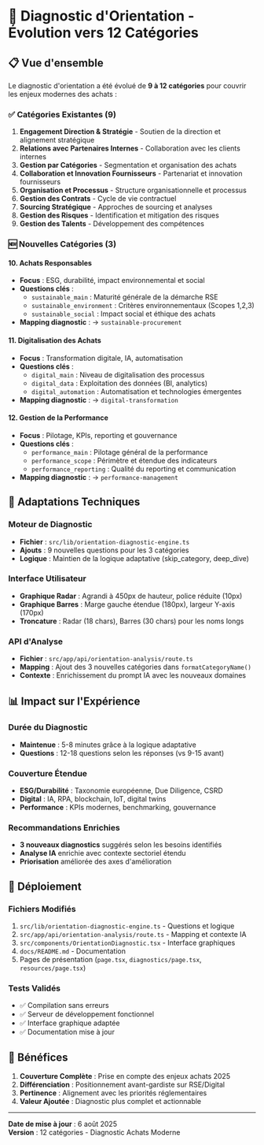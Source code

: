 # 🎯 Diagnostic d'Orientation - Évolution vers 12 Catégories

## 📋 Vue d'ensemble

Le diagnostic d'orientation a été évolué de **9 à 12 catégories** pour couvrir les enjeux modernes des achats :

### ✅ Catégories Existantes (9)
1. **Engagement Direction & Stratégie** - Soutien de la direction et alignement stratégique
2. **Relations avec Partenaires Internes** - Collaboration avec les clients internes
3. **Gestion par Catégories** - Segmentation et organisation des achats
4. **Collaboration et Innovation Fournisseurs** - Partenariat et innovation fournisseurs
5. **Organisation et Processus** - Structure organisationnelle et processus
6. **Gestion des Contrats** - Cycle de vie contractuel
7. **Sourcing Stratégique** - Approches de sourcing et analyses
8. **Gestion des Risques** - Identification et mitigation des risques
9. **Gestion des Talents** - Développement des compétences

### 🆕 Nouvelles Catégories (3)

#### 10. **Achats Responsables**
- **Focus** : ESG, durabilité, impact environnemental et social
- **Questions clés** :
  - `sustainable_main` : Maturité générale de la démarche RSE
  - `sustainable_environment` : Critères environnementaux (Scopes 1,2,3)
  - `sustainable_social` : Impact social et éthique des achats
- **Mapping diagnostic** : → `sustainable-procurement`

#### 11. **Digitalisation des Achats**
- **Focus** : Transformation digitale, IA, automatisation
- **Questions clés** :
  - `digital_main` : Niveau de digitalisation des processus
  - `digital_data` : Exploitation des données (BI, analytics)
  - `digital_automation` : Automatisation et technologies émergentes
- **Mapping diagnostic** : → `digital-transformation`

#### 12. **Gestion de la Performance**
- **Focus** : Pilotage, KPIs, reporting et gouvernance
- **Questions clés** :
  - `performance_main` : Pilotage général de la performance
  - `performance_scope` : Périmètre et étendue des indicateurs
  - `performance_reporting` : Qualité du reporting et communication
- **Mapping diagnostic** : → `performance-management`

## 🔧 Adaptations Techniques

### Moteur de Diagnostic
- **Fichier** : `src/lib/orientation-diagnostic-engine.ts`
- **Ajouts** : 9 nouvelles questions pour les 3 catégories
- **Logique** : Maintien de la logique adaptative (skip_category, deep_dive)

### Interface Utilisateur
- **Graphique Radar** : Agrandi à 450px de hauteur, police réduite (10px)
- **Graphique Barres** : Marge gauche étendue (180px), largeur Y-axis (170px)
- **Troncature** : Radar (18 chars), Barres (30 chars) pour les noms longs

### API d'Analyse
- **Fichier** : `src/app/api/orientation-analysis/route.ts`
- **Mapping** : Ajout des 3 nouvelles catégories dans `formatCategoryName()`
- **Contexte** : Enrichissement du prompt IA avec les nouveaux domaines

## 📊 Impact sur l'Expérience

### Durée du Diagnostic
- **Maintenue** : 5-8 minutes grâce à la logique adaptative
- **Questions** : 12-18 questions selon les réponses (vs 9-15 avant)

### Couverture Étendue
- **ESG/Durabilité** : Taxonomie européenne, Due Diligence, CSRD
- **Digital** : IA, RPA, blockchain, IoT, digital twins
- **Performance** : KPIs modernes, benchmarking, gouvernance

### Recommandations Enrichies
- **3 nouveaux diagnostics** suggérés selon les besoins identifiés
- **Analyse IA** enrichie avec contexte sectoriel étendu
- **Priorisation** améliorée des axes d'amélioration

## 🚀 Déploiement

### Fichiers Modifiés
1. `src/lib/orientation-diagnostic-engine.ts` - Questions et logique
2. `src/app/api/orientation-analysis/route.ts` - Mapping et contexte IA
3. `src/components/OrientationDiagnostic.tsx` - Interface graphiques
4. `docs/README.md` - Documentation
5. Pages de présentation (`page.tsx`, `diagnostics/page.tsx`, `resources/page.tsx`)

### Tests Validés
- ✅ Compilation sans erreurs
- ✅ Serveur de développement fonctionnel
- ✅ Interface graphique adaptée
- ✅ Documentation mise à jour

## 🎯 Bénéfices

1. **Couverture Complète** : Prise en compte des enjeux achats 2025
2. **Différenciation** : Positionnement avant-gardiste sur RSE/Digital
3. **Pertinence** : Alignement avec les priorités réglementaires
4. **Valeur Ajoutée** : Diagnostic plus complet et actionnable

---

**Date de mise à jour** : 6 août 2025  
**Version** : 12 catégories - Diagnostic Achats Moderne
